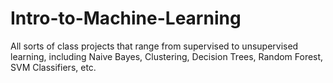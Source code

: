 # Intro-to-Machine-Learning
All sorts of class projects that range from supervised to unsupervised learning, including Naive Bayes, Clustering, Decision Trees, Random Forest, SVM Classifiers, etc.
